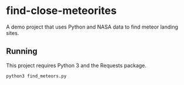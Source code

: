 # find-close-meteorites
A demo project that uses Python and NASA data to find meteor landing sites.

## Running

This project requires Python 3 and the Requests package.

`python3 find_meteors.py`